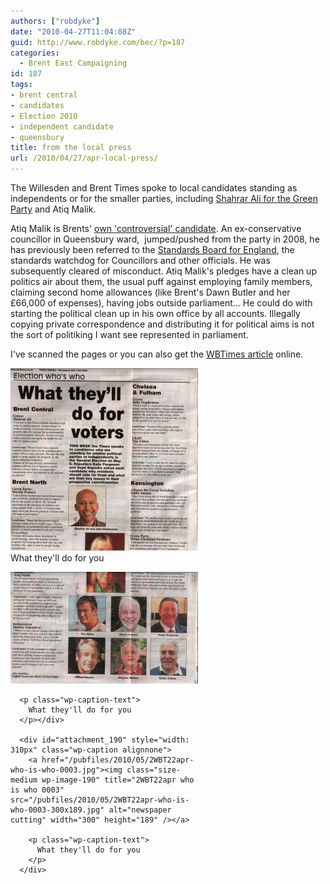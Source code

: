 ```yaml
---
authors: ["robdyke"]
date: "2010-04-27T11:04:08Z"
guid: http://www.robdyke.com/bec/?p=187
categories:
  - Brent East Campaigning
id: 187
tags:
- brent central
- candidates
- Election 2010
- independent candidate
- queensbury
title: from the local press
url: /2010/04/27/apr-local-press/
---
```

The Willesden and Brent Times spoke to local candidates standing as independents or for the smaller parties, including [Shahrar Ali for the Green Party](http://www.shahrarali.net/ "Shahrar Ali website") and Atiq Malik.

Atiq Malik is Brents' [own 'controversial' candidate](http://www.danielpipes.org/blog/2009/02/atiq-malik-british-politician-calls-for-stoning-adulterous). An ex-conservative councillor in Queensbury ward,  jumped/pushed from the party in 2008, he has previously been referred to the [Standards Board for England](http://www.standardsforengland.gov.uk), the standards watchdog for Councillors and other officials. He was subsequently cleared of misconduct. Atiq Malik's pledges have a clean up politics air about them, the usual puff against employing family members, claiming second home allowances (like Brent's Dawn Butler and her £66,000 of expenses), having jobs outside parliament... He could do with starting the political clean up in his own office by all accounts. Illegally copying private correspondence and distributing it for political aims is not the sort of politiking I want see represented in parliament.

I've scanned the pages or you can also get the [WBTimes article](http://tinyurl.com/37l6pjf "WBTimes") online.

<div id="attachment_188" style="width: 310px" class="wp-caption alignnone">
  <a href="/pubfiles/2010/05/2WBT22apr-who-is-who-0001.jpg"><img class="size-medium wp-image-188" title="2WBT22apr who is who 0001" src="/pubfiles/2010/05/2WBT22apr-who-is-who-0001-300x292.jpg" alt="newspaper cutting" width="300" height="292" /></a>What they'll do for you</dt> </dl>
</div>

<div class="mceTemp">
  <dl id="attachment_189" class="wp-caption alignnone" style="width: 310px;">
    <dt class="wp-caption-dt">
      <a href="/pubfiles/2010/05/2WBT22apr-who-is-who-0002.jpg"><img class="size-medium wp-image-189" title="2WBT22apr who is who 0002" src="/pubfiles/2010/05/2WBT22apr-who-is-who-0002-300x179.jpg" alt="newspaper cutting" width="300" height="179" /></a>
      
      <p class="wp-caption-text">
        What they'll do for you
      </p></div> 
      
      <div id="attachment_190" style="width: 310px" class="wp-caption alignnone">
        <a href="/pubfiles/2010/05/2WBT22apr-who-is-who-0003.jpg"><img class="size-medium wp-image-190" title="2WBT22apr who is who 0003" src="/pubfiles/2010/05/2WBT22apr-who-is-who-0003-300x189.jpg" alt="newspaper cutting" width="300" height="189" /></a>
        
        <p class="wp-caption-text">
          What they'll do for you
        </p>
      </div>